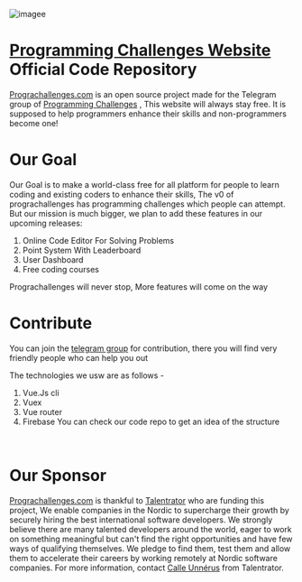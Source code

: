 ![imagee](frontend/src/assets/logo.svg)
# [Programming Challenges Website](https://prograchallenges.com) Official Code Repository
[Prograchallenges.com](https://prograchallenges.com) is an open source project made for the Telegram group of [Programming Challenges](https://telegram.me/prograchallenges) , This website will always stay free. It is supposed to help programmers enhance their skills and non-programmers become one!
<br>

# Our Goal
Our Goal is to make a world-class free for all platform for people to learn coding and existing coders to enhance their skills, The v0 of prograchallenges has programming challenges which people can attempt. But our mission is much bigger, we plan to add these features in our upcoming releases: 

1. Online Code Editor For Solving Problems
2. Point System With Leaderboard
3. User Dashboard
4. Free coding courses

Prograchallenges will never stop, More features will come on the way
<br>

# Contribute
You can join the [telegram group](https://https://t.me/joinchat/2nmp7Kiyrq4yNjJi) for contribution, there you will find very friendly people who can help you out 

The technologies we usw are as follows - 
1. Vue.Js cli
2. Vuex
3. Vue router 
4. Firebase
You can check our code repo to get an idea of the structure
<br>

# Our Sponsor
[Prograchallenges.com](https://prograchallenges.com) is thankful to [Talentrator](https://talentrator.com/) who are funding this project, 
We enable companies in the Nordic to supercharge their growth by securely hiring the best international software developers. We strongly believe there are many talented developers around the world, eager to work on something meaningful but can't find the right opportunities and have few ways of qualifying themselves. We pledge to find them, test them and allow them to accelerate their careers by working remotely at Nordic software companies. 
For more information, contact [Calle Unnérus](https://telegram.me/calle978) from Talentrator.


